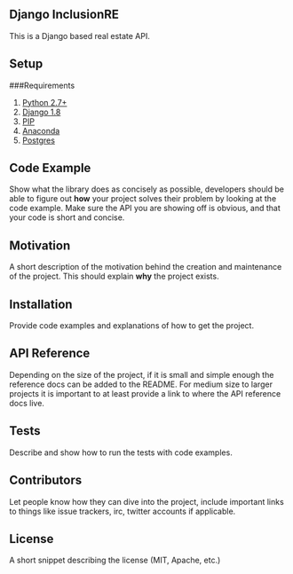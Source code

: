 ## Django InclusionRE

This is a Django based real estate API.

## Setup

###Requirements

1. [Python 2.7+](www.python.org)
2. [Django 1.8](www.djangoproject.com)
3. [PIP](pip.pypa.io)
4. [Anaconda](http://conda.pydata.org/docs/)
5. [Postgres](www.postgresql.org)







## Code Example

Show what the library does as concisely as possible, developers should be able to figure out **how** your project solves their problem by looking at the code example. Make sure the API you are showing off is obvious, and that your code is short and concise.

## Motivation

A short description of the motivation behind the creation and maintenance of the project. This should explain **why** the project exists.

## Installation

Provide code examples and explanations of how to get the project.

## API Reference

Depending on the size of the project, if it is small and simple enough the reference docs can be added to the README. For medium size to larger projects it is important to at least provide a link to where the API reference docs live.

## Tests

Describe and show how to run the tests with code examples.

## Contributors

Let people know how they can dive into the project, include important links to things like issue trackers, irc, twitter accounts if applicable.

## License

A short snippet describing the license (MIT, Apache, etc.)
